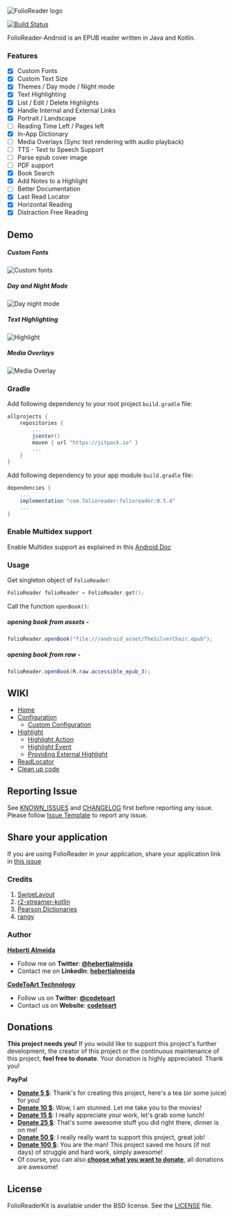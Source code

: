 ![FolioReader logo](https://raw.githubusercontent.com/FolioReader/FolioReaderKit/assets/folioreader.png)

[![Build Status](https://api.travis-ci.org/FolioReader/FolioReader-Android.svg?branch=master)](https://travis-ci.org/FolioReader/FolioReader-Android)

FolioReader-Android is an EPUB reader written in Java and Kotlin.

### Features

- [x] Custom Fonts
- [x] Custom Text Size
- [x] Themes / Day mode / Night mode
- [x] Text Highlighting
- [x] List / Edit / Delete Highlights
- [x] Handle Internal and External Links
- [x] Portrait / Landscape
- [ ] Reading Time Left / Pages left
- [x] In-App Dictionary
- [ ] Media Overlays (Sync text rendering with audio playback)
- [ ] TTS - Text to Speech Support
- [ ] Parse epub cover image
- [ ] PDF support
- [x] Book Search
- [x] Add Notes to a Highlight
- [ ] Better Documentation
- [x] Last Read Locator
- [x] Horizontal Reading
- [x] Distraction Free Reading

## Demo
##### Custom Fonts 
![Custom fonts](https://cloud.githubusercontent.com/assets/1277242/19012915/0661c7b2-87e0-11e6-81d6-8c71051e1074.gif)
##### Day and Night Mode
![Day night mode](https://cloud.githubusercontent.com/assets/1277242/19012914/f42059c4-87df-11e6-97f8-29e61a79e8aa.gif)
##### Text Highlighting
![Highlight](https://cloud.githubusercontent.com/assets/1277242/19012904/c2700c3a-87df-11e6-97ed-507765b3ddf0.gif)
##### Media Overlays
![Media Overlay](https://cloud.githubusercontent.com/assets/1277242/19012908/d61f3ce2-87df-11e6-8652-d72b6a1ad9a3.gif)

### Gradle

Add following dependency to your root project `build.gradle` file:

```groovy
allprojects {
    repositories {
        ...
        jcenter()
        maven { url "https://jitpack.io" }
        ...
    }
}
```

Add following dependency to your app module `build.gradle` file:

```groovy
dependencies {
    ...
    implementation "com.folioreader:folioreader:0.5.4"
    ...
}
```

### Enable Multidex support

Enable Multidex support as explained in this [Android Doc](https://developer.android.com/studio/build/multidex)

### Usage

Get singleton object of `FolioReader`:

```java
FolioReader folioReader = FolioReader.get();
```

Call the function `openBook()`:

##### opening book from assets -

```java
folioReader.openBook("file:///android_asset/TheSilverChair.epub");
```
##### opening book from raw -

```java
folioReader.openBook(R.raw.accessible_epub_3);
```


## WIKI

* [Home](https://github.com/FolioReader/FolioReader-Android/wiki)
* [Configuration](https://github.com/FolioReader/FolioReader-Android/wiki/Configuration)
    * [Custom Configuration](https://github.com/FolioReader/FolioReader-Android/wiki/Custom-Configuration)
* [Highlight](https://github.com/FolioReader/FolioReader-Android/wiki/Highlight)
    * [Highlight Action](https://github.com/FolioReader/FolioReader-Android/wiki/Highlight-Action)
    * [Highlight Event](https://github.com/FolioReader/FolioReader-Android/wiki/Highlight-Event)
    * [Providing External Highlight](https://github.com/FolioReader/FolioReader-Android/wiki/Providing-External-Highlight)
* [ReadLocator](https://github.com/FolioReader/FolioReader-Android/wiki/ReadLocator)
* [Clean up code](https://github.com/FolioReader/FolioReader-Android/wiki/Clean-up-code)

## Reporting Issue

See [KNOWN_ISSUES](https://github.com/FolioReader/FolioReader-Android/blob/master/KNOWN_ISSUES.md) and [CHANGELOG](https://github.com/FolioReader/FolioReader-Android/blob/master/CHANGELOG.md) first before reporting any issue. <br />
Please follow [Issue Template](https://github.com/FolioReader/FolioReader-Android/blob/master/.github/ISSUE_TEMPLATE.md) to report any issue.

## Share your application
If you are using FolioReader in your application, share your application link in [this issue](https://github.com/FolioReader/FolioReader-Android/issues/291)

### Credits
1. <a href="https://github.com/daimajia/AndroidSwipeLayout">SwipeLayout</a>
2. <a href="https://github.com/readium/r2-streamer-kotlin">r2-streamer-kotlin</a>
3. <a href="http://developer.pearson.com/apis/dictionaries">Pearson Dictionaries</a>
4. <a href="https://github.com/timdown/rangy">rangy</a>

### Author
[**Heberti Almeida**](https://github.com/hebertialmeida)

- Follow me on **Twitter**: [**@hebertialmeida**](https://twitter.com/hebertialmeida)
- Contact me on **LinkedIn**: [**hebertialmeida**](http://linkedin.com/in/hebertialmeida)

[**CodeToArt Technology**](https://github.com/codetoart)

- Follow us on **Twitter**: [**@codetoart**](https://twitter.com/codetoart)
- Contact us on **Website**: [**codetoart**](http://www.codetoart.com)

## Donations

**This project needs you!** If you would like to support this project's further development, the creator of this project or the continuous maintenance of this project, **feel free to donate**. Your donation is highly appreciated. Thank you!

**PayPal**

 - [**Donate 5 $**](https://www.paypal.com/cgi-bin/webscr?cmd=_donations&business=hebertialmeida%40gmail%2ecom&lc=US&item_name=FolioReader%20Libraries&amount=5%2e00&currency_code=USD&bn=PP%2dDonationsBF%3abtn_donate_SM%2egif%3aNonHosted): Thank's for creating this project, here's a tea (or some juice) for you!
 - [**Donate 10 $**](https://www.paypal.com/cgi-bin/webscr?cmd=_donations&business=hebertialmeida%40gmail%2ecom&lc=US&item_name=FolioReader%20Libraries&amount=10%2e00&currency_code=USD&bn=PP%2dDonationsBF%3abtn_donate_SM%2egif%3aNonHosted): Wow, I am stunned. Let me take you to the movies!
 - [**Donate 15 $**](https://www.paypal.com/cgi-bin/webscr?cmd=_donations&business=hebertialmeida%40gmail%2ecom&lc=US&item_name=FolioReader%20Libraries&amount=15%2e00&currency_code=USD&bn=PP%2dDonationsBF%3abtn_donate_SM%2egif%3aNonHosted): I really appreciate your work, let's grab some lunch! 
 - [**Donate 25 $**](https://www.paypal.com/cgi-bin/webscr?cmd=_donations&business=hebertialmeida%40gmail%2ecom&lc=US&item_name=FolioReader%20Libraries&amount=25%2e00&currency_code=USD&bn=PP%2dDonationsBF%3abtn_donate_SM%2egif%3aNonHosted): That's some awesome stuff you did right there, dinner is on me!
 - [**Donate 50 $**](https://www.paypal.com/cgi-bin/webscr?cmd=_donations&business=hebertialmeida%40gmail%2ecom&lc=US&item_name=FolioReader%20Libraries&amount=50%2e00&currency_code=USD&bn=PP%2dDonationsBF%3abtn_donate_SM%2egif%3aNonHosted): I really really want to support this project, great job!
 - [**Donate 100 $**](https://www.paypal.com/cgi-bin/webscr?cmd=_donations&business=hebertialmeida%40gmail%2ecom&lc=US&item_name=FolioReader%20Libraries&amount=100%2e00&currency_code=USD&bn=PP%2dDonationsBF%3abtn_donate_SM%2egif%3aNonHosted): You are the man! This project saved me hours (if not days) of struggle and hard work, simply awesome!
 - Of course, you can also [**choose what you want to donate**](https://www.paypal.com/cgi-bin/webscr?cmd=_donations&business=hebertialmeida%40gmail%2ecom&lc=US&item_name=FolioReader%20Libraries&currency_code=USD&bn=PP%2dDonationsBF%3abtn_donate_SM%2egif%3aNonHosted), all donations are awesome!

## License
FolioReaderKit is available under the BSD license. See the [LICENSE](https://github.com/FolioReader/FolioReader-Android/blob/master/License.md) file.

